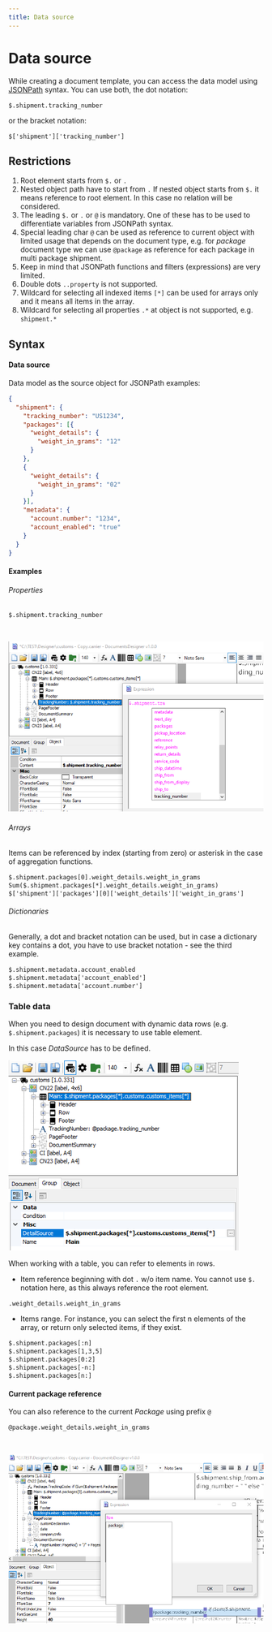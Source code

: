 ```yaml
---
title: Data source
---
```


# Data source

While creating a document template, you can access the data model using [JSONPath](https://goessner.net/articles/JsonPath/) syntax. You can use both, the dot notation:

```code
$.shipment.tracking_number
```
or the bracket notation:

```code
$['shipment']['tracking_number']
```
## Restrictions
1. Root element starts from `$.` or `.`
2. Nested object path have to start from `.` If nested object starts from `$.` it means reference to root element. In this case no relation will be considered.
3. The leading `$.` or `.` or `@` is mandatory. One of these has to be used to differentiate variables from JSONPath syntax. 
4. Special leading char `@` can be used as reference to current object with limited usage that depends on the document type, e.g. for *package* document type we can use `@package` as reference for each package in multi package shipment.
5. Keep in mind that JSONPath functions and filters (expressions) are very limited.
6. Double dots `..property` is not supported.
7. Wildcard for selecting all indexed items `[*]` can be used for arrays only and it means all items in the array.
8. Wildcard for selecting all properties `.*` at object is not supported, e.g. `shipment.*`

## Syntax

#### Data source
Data model as the source object for JSONPath examples:
```json
{
  "shipment": {
    "tracking_number": "US1234",
    "packages": [{
      "weight_details": {
        "weight_in_grams": "12"
      }
    },
    {
      "weight_details": {
        "weight_in_grams": "02"
      }
    }],
    "metadata": {
      "account.number": "1234",
      "account_enabled": "true"
    }
  }
}
```

#### Examples

###### Properties

```code
$.shipment.tracking_number
```
&nbsp;

![Shipment alias](./images/shipment-alias.png)

###### Arrays

Items can be referenced by index (starting from zero) or asterisk in the case of aggregation functions.  
```code
$.shipment.packages[0].weight_details.weight_in_grams
Sum($.shipment.packages[*].weight_details.weight_in_grams)
$['shipment']['packages'][0]['weight_details']['weight_in_grams']
```

###### Dictionaries

Generally, a dot and bracket notation can be used, but in case a dictionary key contains a dot, you have to use bracket notation - see the third example.
```code
$.shipment.metadata.account_enabled
$.shipment.metadata['account_enabled']
$.shipment.metadata['account.number']
```

### Table data

When you need to design document with dynamic data rows (e.g. `$.shipment.packages`) it is necessary to use table element.  

In this case *DataSource* has to be defined.  

![Table data](./images/table-data-source.png)<p>

When working with a table, you can refer to elements in rows.

* Item reference beginning with dot `.` w/o item name. You cannot use `$.` notation here, as this always reference the root element.

````code
.weight_details.weight_in_grams
````

* Items range. For instance, you can select the first n elements of the array, or return only selected items, if they exist.

````
$.shipment.packages[:n] 
$.shipment.packages[1,3,5] 
$.shipment.packages[0:2] 
$.shipment.packages[-n:]
$.shipment.packages[n:]
````

#### Current package reference

You can also reference to the current *Package* using prefix `@`

```code
@package.weight_details.weight_in_grams
```
&nbsp;

![Package alias](./images/package-alias.png)
